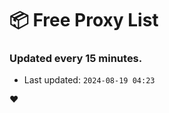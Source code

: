 # :package: Free Proxy List
### Updated every 15 minutes.

- Last updated: `2024-08-19 04:23`

:heart:
